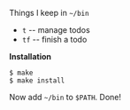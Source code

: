 Things I keep in `~/bin`

- `t` -- manage todos
- `tf` -- finish a todo

**Installation**

```
$ make
$ make install
```

Now add `~/bin` to `$PATH`. Done!
